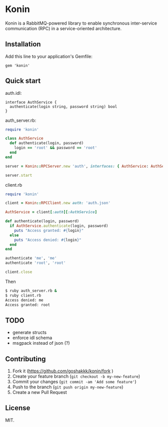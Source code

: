 # Konin

Konin is a RabbitMQ-powered library to enable synchronous inter-service
communication (RPC) in a service-oriented architecture.

## Installation

Add this line to your application's Gemfile:

    gem 'konin'

## Quick start

auth.idl:

```idl
interface AuthService {
  authenticate(login string, password string) bool
}
```

auth_server.rb:

```ruby
require 'konin'

class AuthService
  def authenticate(login, password)
    login == 'root' && password == 'root'
  end
end

server = Konin::RPCServer.new 'auth', interfaces: { AuthService: AuthService.new }

server.start
```

client.rb

```ruby
require 'konin'

client = Konin::RPCClient.new auth: 'auth.json'

AuthService = client[:auth][:AuthService]

def authenticate(login, password)
  if AuthService.authenticate(login, password)
    puts "Access granted: #{login}"
  else
    puts "Access denied: #{login}"
  end
end

authenticate 'me', 'me'
authenticate 'root', 'root'

client.close
```

Then

```bash
$ ruby auth_server.rb &
$ ruby client.rb
Access denied: me
Access granted: root
```

## TODO

* generate structs
* enforce idl schema
* msgpack instead of json (?)

## Contributing

1. Fork it (https://github.com/goshakkk/konin/fork )
2. Create your feature branch (`git checkout -b my-new-feature`)
3. Commit your changes (`git commit -am 'Add some feature'`)
4. Push to the branch (`git push origin my-new-feature`)
5. Create a new Pull Request

## License

MIT.
